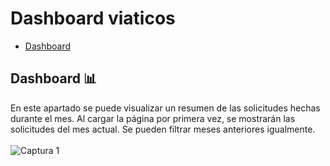 # Dashboard viaticos
 - [Dashboard](#dashboard)

## <a name="dashboard">Dashboard</a> :bar_chart:
En este apartado se puede visualizar un resumen de las solicitudes hechas durante el mes. Al cargar la página por primera vez, se mostrarán las solicitudes del mes actual. Se pueden filtrar meses anteriores igualmente.<br><br>
![Captura 1](/images/docs/viaticos/dashboard.png)

